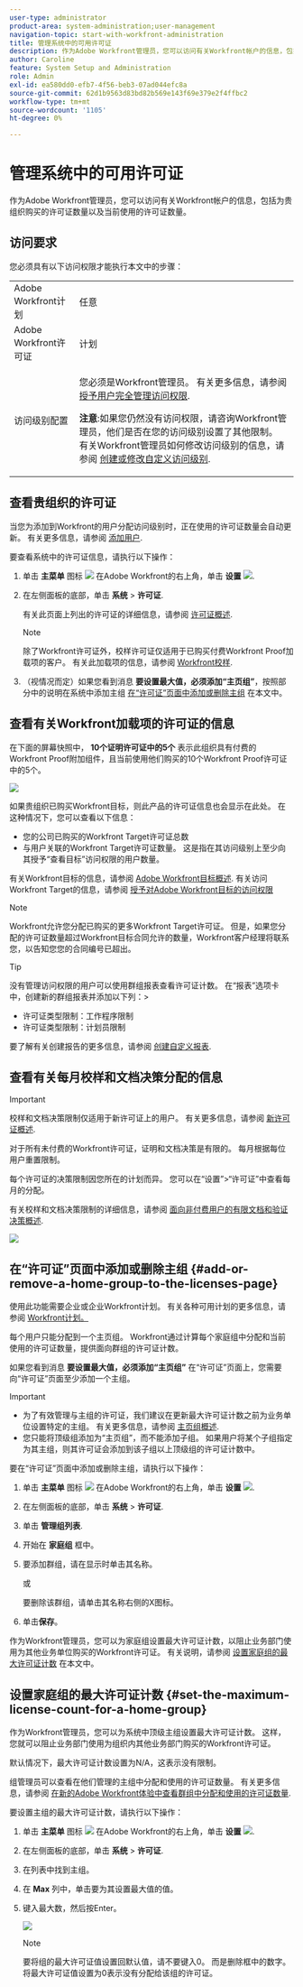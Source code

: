 ```yaml
---
user-type: administrator
product-area: system-administration;user-management
navigation-topic: start-with-workfront-administration
title: 管理系统中的可用许可证
description: 作为Adobe Workfront管理员，您可以访问有关Workfront帐户的信息，包括为贵组织购买的许可证数量以及当前使用的许可证数量。
author: Caroline
feature: System Setup and Administration
role: Admin
exl-id: ea580dd0-efb7-4f56-beb3-07ad044efc8a
source-git-commit: 62d1b9563d83bd82b569e143f69e379e2f4ffbc2
workflow-type: tm+mt
source-wordcount: '1105'
ht-degree: 0%

---
```


# 管理系统中的可用许可证

作为Adobe Workfront管理员，您可以访问有关Workfront帐户的信息，包括为贵组织购买的许可证数量以及当前使用的许可证数量。

## 访问要求

您必须具有以下访问权限才能执行本文中的步骤：

<table style="table-layout:auto">
 <col> 
 <col> 
 <tbody> 
  <tr> 
   <td role="rowheader">Adobe Workfront计划</td> 
   <td>任意</td> 
  </tr> 
  <tr> 
   <td role="rowheader">Adobe Workfront许可证</td> 
   <td>计划</td> 
  </tr> 
  <tr> 
   <td role="rowheader">访问级别配置</td> 
   <td> <p>您必须是Workfront管理员。 有关更多信息，请参阅 <a href="../../administration-and-setup/add-users/configure-and-grant-access/grant-a-user-full-administrative-access.md" class="MCXref xref">授予用户完全管理访问权限</a>.</p> <p><b>注意</b>:如果您仍然没有访问权限，请咨询Workfront管理员，他们是否在您的访问级别设置了其他限制。 有关Workfront管理员如何修改访问级别的信息，请参阅 <a href="../../administration-and-setup/add-users/configure-and-grant-access/create-modify-access-levels.md" class="MCXref xref">创建或修改自定义访问级别</a>.</p> </td> 
  </tr> 
 </tbody> 
</table>

## 查看贵组织的许可证

当您为添加到Workfront的用户分配访问级别时，正在使用的许可证数量会自动更新。 有关更多信息，请参阅 [添加用户](../../administration-and-setup/add-users/create-and-manage-users/add-users.md).

要查看系统中的许可证信息，请执行以下操作：

1. 单击 **主菜单** 图标 ![](assets/main-menu-icon.png) 在Adobe Workfront的右上角，单击 **设置** ![](assets/gear-icon-settings.png).

1. 在左侧面板的底部，单击 **系统** > **许可证**.

   有关此页面上列出的许可证的详细信息，请参阅 [许可证概述](../../administration-and-setup/add-users/access-levels-and-object-permissions/wf-licenses.md).

   >[!NOTE]
   >
   >除了Workfront许可证外，校样许可证仅适用于已购买付费Workfront Proof加载项的客户。 有关此加载项的信息，请参阅 [Workfront校样](../../workfront-proof/workfront-proof.md).

1. （视情况而定）如果您看到消息 **要设置最大值，必须添加“主页组”**，按照部分中的说明在系统中添加主组 [在“许可证”页面中添加或删除主组](#add-or-remove-a-home-group-to-the-licenses-page) 在本文中。

## 查看有关Workfront加载项的许可证的信息

在下面的屏幕快照中， **10个证明许可证中的5个** 表示此组织具有付费的Workfront Proof附加组件，且当前使用他们购买的10个Workfront Proof许可证中的5个。

![](assets/updated-licenses-page.png)

如果贵组织已购买Workfront目标，则此产品的许可证信息也会显示在此处。 在这种情况下，您可以查看以下信息：

* 您的公司已购买的Workfront Target许可证总数
* 与用户关联的Workfront Target许可证数量。 这是指在其访问级别上至少向其授予“查看目标”访问权限的用户数量。

有关Workfront目标的信息，请参阅 [Adobe Workfront目标概述](../../workfront-goals/goal-management/wf-goals-overview.md). 有关访问Workfront Target的信息，请参阅 [授予对Adobe Workfront目标的访问权限](../../administration-and-setup/add-users/configure-and-grant-access/grant-access-goals.md)

>[!NOTE]
>
>Workfront允许您分配已购买的更多Workfront Target许可证。 但是，如果您分配的许可证数量超过Workfront目标合同允许的数量，Workfront客户经理将联系您，以告知您您的合同编号已超出。

<!--
If an organization has other paid add-on products, their license information also displays here. If the organization doesn't have any paid add-on products, nothing displays here. (Drafted this because not sure this is accurate: Scenario Planner is an add-on product and its licenses are not displayed there.)
-->

>[!TIP]
>
>没有管理访问权限的用户可以使用群组报表查看许可证计数。 在“报表”选项卡中，创建新的群组报表并添加以下列：>
>* 许可证类型限制：工作程序限制
>* 许可证类型限制：计划员限制
>
>要了解有关创建报告的更多信息，请参阅 [创建自定义报表](../../reports-and-dashboards/reports/creating-and-managing-reports/create-custom-report.md).

## 查看有关每月校样和文档决策分配的信息

>[!IMPORTANT]
>
>校样和文档决策限制仅适用于新许可证上的用户。 有关更多信息，请参阅 [新许可证概述](/help/quicksilver/administration-and-setup/add-users/how-access-levels-work/licenses-overview.md).

对于所有未付费的Workfront许可证，证明和文档决策是有限的。 每月根据每位用户重置限制。

每个许可证的决策限制因您所在的计划而异。 您可以在“设置”>“许可证”中查看每月的分配。

有关校样和文档决策限制的详细信息，请参阅 [面向非付费用户的有限文档和验证决策概述](/help/quicksilver/review-and-approve-work/proof-doc-decision-limits.md).

![](assets/monthly-decision-allotment.png)

## 在“许可证”页面中添加或删除主组 {#add-or-remove-a-home-group-to-the-licenses-page}

使用此功能需要企业或企业Workfront计划。 有关各种可用计划的更多信息，请参阅 [Workfront计划。](https://www.workfront.com/plans)

每个用户只能分配到一个主页组。 Workfront通过计算每个家庭组中分配和当前使用的许可证数量，提供面向群组的许可证计数。

如果您看到消息 **要设置最大值，必须添加“主页组”** 在“许可证”页面上，您需要向“许可证”页面至少添加一个主组。

>[!IMPORTANT]
>
>* 为了有效管理与主组的许可证，我们建议在更新最大许可证计数之前为业务单位设置特定的主组。 有关更多信息，请参阅 [主页组概述](../../administration-and-setup/manage-groups/groups-overview/home-groups.md).
>* 您只能将顶级组添加为“主页组”，而不能添加子组。 如果用户将某个子组指定为其主组，则其许可证会添加到该子组以上顶级组的许可证计数中。
>


要在“许可证”页面中添加或删除主组，请执行以下操作：

1. 单击 **主菜单** 图标 ![](assets/main-menu-icon.png) 在Adobe Workfront的右上角，单击 **设置** ![](assets/gear-icon-settings.png).

1. 在左侧面板的底部，单击 **系统** > **许可证**.

1. 单击 **管理组列表**.
1. 开始在 **家庭组** 框中。
1. 要添加群组，请在显示时单击其名称。

   或

   要删除该群组，请单击其名称右侧的X图标。

1. 单击&#x200B;**保存**。

作为Workfront管理员，您可以为家庭组设置最大许可证计数，以阻止业务部门使用为其他业务单位购买的Workfront许可证。 有关说明，请参阅 [设置家庭组的最大许可证计数](#set-the-maximum-license-count-for-a-home-group) 在本文中。

## 设置家庭组的最大许可证计数 {#set-the-maximum-license-count-for-a-home-group}

作为Workfront管理员，您可以为系统中顶级主组设置最大许可证计数。 这样，您就可以阻止业务部门使用为组织内其他业务部门购买的Workfront许可证。

默认情况下，最大许可证计数设置为N/A，这表示没有限制。

组管理员可以查看在他们管理的主组中分配和使用的许可证数量。 有关更多信息，请参阅 [在新的Adobe Workfront体验中查看群组中分配和使用的许可证数量](../../administration-and-setup/manage-groups/create-and-manage-groups/view-number-licenses-allocated-used-group.md).

要设置主组的最大许可证计数，请执行以下操作：

1. 单击 **主菜单** 图标 ![](assets/main-menu-icon.png) 在Adobe Workfront的右上角，单击 **设置** ![](assets/gear-icon-settings.png).

1. 在左侧面板的底部，单击 **系统** > **许可证**.

1. 在列表中找到主组。
1. 在 **Max** 列中，单击要为其设置最大值的值。
1. 键入最大数，然后按Enter。

   ![](assets/updated-max.png)

   >[!NOTE]
   >
   >要将组的最大许可证值设置回默认值，请不要键入0。 而是删除框中的数字。 将最大许可证值设置为0表示没有分配给该组的许可证。
